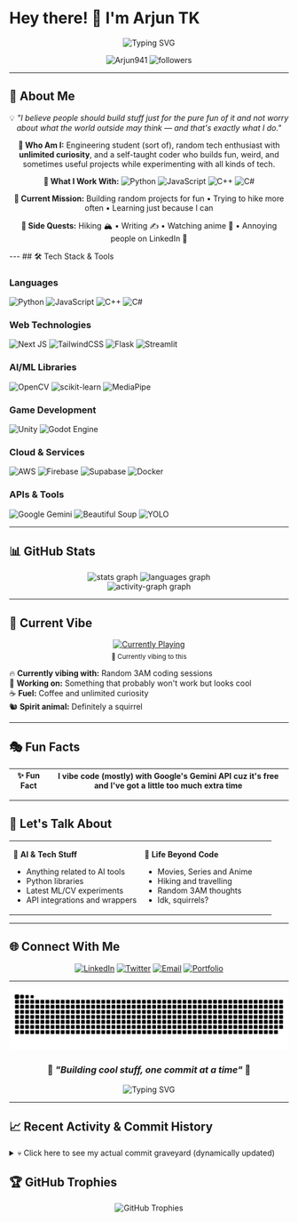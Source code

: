 # Hey there! 👋 I'm Arjun TK

<div align="center">
  <img src="https://readme-typing-svg.demolab.com?font=Fira+Code&size=20&pause=1000&color=006400&center=true&vCenter=true&width=600&lines=Interfering+with+canon+events+%F0%9F%8C%80;Building+cool+stuff+%F0%9F%9A%80;Planning+for+the+next+hike/trip+(prolly)+%F0%9F%8F%94%EF%B8%8F;Annoying+people+on+linkedin+%F0%9F%92%BC;Engineering+(not+really)+%F0%9F%8E%93" alt="Typing SVG" />
</div>

<p align="center">
  <img src="https://komarev.com/ghpvc/?username=Arjun941&label=Profile%20views&color=0e75b6&style=flat" alt="Arjun941" />
  <img src="https://img.shields.io/github/followers/Arjun941?label=Followers&style=social" alt="followers" />
</p>

---
## 🎯 About Me
<div align="center">

💡 *"I believe people should build stuff just for the pure fun of it and not worry about what the world outside may think — and that's exactly what I do."*


**👤 Who Am I:** Engineering student (sort of), random tech enthusiast with **unlimited curiosity**, and a self-taught coder who builds fun, weird, and sometimes useful projects while experimenting with all kinds of tech.

**🧩 What I Work With:** ![Python](https://img.shields.io/badge/-Python-3776AB?style=flat-square&logo=python&logoColor=white) ![JavaScript](https://img.shields.io/badge/-JavaScript-F7DF1E?style=flat-square&logo=javascript&logoColor=black) ![C++](https://img.shields.io/badge/-C++-00599C?style=flat-square&logo=c%2B%2B&logoColor=white) ![C#](https://img.shields.io/badge/-C%23-239120?style=flat-square&logo=c-sharp&logoColor=white)

**🎯 Current Mission:** Building random projects for fun • Trying to hike more often • Learning just because I can

**🎒 Side Quests:** Hiking 🏔️ • Writing ✍️ • Watching anime 🍿 • Annoying people on LinkedIn 💼

</div>
---

</div>
## 🛠️ Tech Stack & Tools

### Languages
![Python](https://img.shields.io/badge/python-3670A0?style=for-the-badge&logo=python&logoColor=ffdd54)
![JavaScript](https://img.shields.io/badge/javascript-%23323330.svg?style=for-the-badge&logo=javascript&logoColor=%23F7DF1E)
![C++](https://img.shields.io/badge/c++-%2300599C.svg?style=for-the-badge&logo=c%2B%2B&logoColor=white)
![C#](https://img.shields.io/badge/c%23-%23239120.svg?style=for-the-badge&logo=c-sharp&logoColor=white)

### Web Technologies
![Next JS](https://img.shields.io/badge/Next-black?style=for-the-badge&logo=next.js&logoColor=white)
![TailwindCSS](https://img.shields.io/badge/tailwindcss-%2338B2AC.svg?style=for-the-badge&logo=tailwind-css&logoColor=white)
![Flask](https://img.shields.io/badge/flask-%23000.svg?style=for-the-badge&logo=flask&logoColor=white)
![Streamlit](https://img.shields.io/badge/Streamlit-%23FE4B4B.svg?style=for-the-badge&logo=streamlit&logoColor=white)

### AI/ML Libraries
![OpenCV](https://img.shields.io/badge/opencv-%23white.svg?style=for-the-badge&logo=opencv&logoColor=white)
![scikit-learn](https://img.shields.io/badge/scikit--learn-%23F7931E.svg?style=for-the-badge&logo=scikit-learn&logoColor=white)
![MediaPipe](https://img.shields.io/badge/MediaPipe-0097A7?style=for-the-badge&logo=mediapipe&logoColor=white)

### Game Development
![Unity](https://img.shields.io/badge/unity-%23000000.svg?style=for-the-badge&logo=unity&logoColor=white)
![Godot Engine](https://img.shields.io/badge/GODOT-%23FFFFFF.svg?style=for-the-badge&logo=godot-engine)

### Cloud & Services
![AWS](https://img.shields.io/badge/AWS-%23FF9900.svg?style=for-the-badge&logo=amazon-aws&logoColor=white)
![Firebase](https://img.shields.io/badge/firebase-%23039BE5.svg?style=for-the-badge&logo=firebase)
![Supabase](https://img.shields.io/badge/Supabase-3ECF8E?style=for-the-badge&logo=supabase&logoColor=white)
![Docker](https://img.shields.io/badge/docker-%230db7ed.svg?style=for-the-badge&logo=docker&logoColor=white)

### APIs & Tools
![Google Gemini](https://img.shields.io/badge/Google%20Gemini-886FBF?style=for-the-badge&logo=googlebard&logoColor=fff)
![Beautiful Soup](https://img.shields.io/badge/Beautiful%20Soup-59666C?style=for-the-badge&logo=python&logoColor=white)
![YOLO](https://img.shields.io/badge/YOLO-00FFFF?style=for-the-badge&logo=yolo&logoColor=black)

---

## 📊 GitHub Stats

<div align="center">
  <img src="https://github-readme-stats.vercel.app/api?username=Arjun941&hide_title=false&hide_rank=false&show_icons=true&include_all_commits=true&count_private=true&disable_animations=false&theme=tokyonight&locale=en&hide_border=false" height="150" alt="stats graph" />
  <img src="https://github-readme-stats.vercel.app/api/top-langs?username=Arjun941&locale=en&hide_title=false&layout=compact&card_width=320&langs_count=6&theme=tokyonight&hide_border=false" height="150" alt="languages graph" />
</div>

<div align="center">
  <img src="https://github-readme-activity-graph.vercel.app/graph?username=Arjun941&radius=16&theme=tokyo-night&area=true&order=5" height="300" alt="activity-graph graph" />
</div>

---

## 🎨 Current Vibe

<div align="center">
  <a href="https://open.spotify.com/track/4dC70Oarr82CKjieO9DkvW?si=uoQzTNFnT-mrKcblJ7oDow">
    <img src="https://i.scdn.co/image/ab67616d0000b273a46b4a9d6b36e16e8dad9903" alt="Currently Playing" width="120" height="120" />
  </a>
  <br>
  <sub>🎵 Currently vibing to this</sub>
</div>

🔥 **Currently vibing with:** Random 3AM coding sessions  
🎯 **Working on:** Something that probably won't work but looks cool  
☕ **Fuel:** Coffee and unlimited curiosity  
🐿️ **Spirit animal:** Definitely a squirrel  

---

## 🎭 Fun Facts

<div align="center">
  
| ✨ **Fun Fact** | I vibe code (mostly) with Google's Gemini API cuz it's free and I've got a little too much extra time |
|:---:|:---:|

</div>

---

## 💬 Let's Talk About

<table>
<tr>
<td width="50%">

**🤖 AI & Tech Stuff**
- Anything related to AI tools
- Python libraries
- Latest ML/CV experiments  
- API integrations and wrappers

</td>
<td width="50%">

**🌟 Life Beyond Code**
- Movies, Series and Anime
- Hiking and travelling
- Random 3AM thoughts
- Idk, squirrels?

</td>
</tr>
</table>

---

## 🌐 Connect With Me

<div align="center">
  
[![LinkedIn](https://img.shields.io/badge/LinkedIn-%230077B5.svg?style=for-the-badge&logo=linkedin&logoColor=white)](https://linkedin.com/in/your-profile)
[![Twitter](https://img.shields.io/badge/Twitter-%231DA1F2.svg?style=for-the-badge&logo=Twitter&logoColor=white)](https://twitter.com/your-handle)
[![Email](https://img.shields.io/badge/Email-D14836?style=for-the-badge&logo=gmail&logoColor=white)](mailto:your-email@example.com)
[![Portfolio](https://img.shields.io/badge/Portfolio-%23000000.svg?style=for-the-badge&logo=firefox&logoColor=#FF7139)](https://your-portfolio.com)

</div>

---

<div align="center">
  <img src="https://raw.githubusercontent.com/platane/snk/output/github-contribution-grid-snake-dark.svg" alt="Snake animation" />
</div>

<div align="center">
  
### 🎯 *"Building cool stuff, one commit at a time"* 🚀

<img src="https://readme-typing-svg.demolab.com?font=Fira+Code&size=20&pause=1000&color=006400&center=true&vCenter=true&width=600&lines=Thanks+for+visiting!+%F0%9F%98%84;Star+my+repos+if+you+find+them+cool!+%E2%AD%90;Let's+build+something+awesome+together!+%F0%9F%A4%9D" alt="Typing SVG" />

</div>

---

## 📈 Recent Activity & Commit History

<details>
<summary>💀 Click here to see my actual commit graveyard (dynamically updated)</summary>

### Recent Commits Across All Repos
<img src="https://github-readme-streak-stats.herokuapp.com/?user=Arjun941&theme=tokyonight&hide_border=false" alt="GitHub Streak" />

### Latest Commits
![GitHub Activity](https://github-readme-activity-graph.vercel.app/graph?username=Arjun941&bg_color=1a1b27&color=38bdae&line=70a5fd&point=bf91f3&area=true&hide_border=true)

### Commit Frequency Heatmap
![GitHub Metrics](https://metrics.lecoq.io/Arjun941?template=classic&config.timezone=Asia%2FKolkata&config.animated=true&base.header=0&base.activity=0&base.community=0&base.repositories=0&base.metadata=0&habits=1&habits.from=200&habits.days=14&habits.facts=true&habits.charts=true&config.timezone=Asia%2FKolkata)

### Most Active Times
<img src="https://github-profile-summary-cards.vercel.app/api/cards/productive-time?username=Arjun941&theme=tokyonight" alt="Productive Time" />

### Repository Commit Timeline
<img src="https://github-profile-summary-cards.vercel.app/api/cards/profile-details?username=Arjun941&theme=tokyonight" alt="Profile Details" />

</details>

## 🏆 GitHub Trophies

<div align="center">
  <img src="https://github-profile-trophy.vercel.app/?username=Arjun941&theme=tokyonight&no-frame=false&no-bg=false&margin-w=4&row=2&column=4" alt="GitHub Trophies" />
</div>
